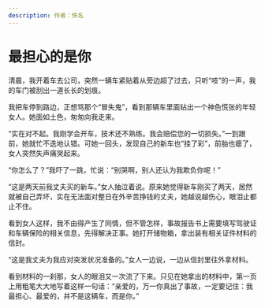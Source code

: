 ```yaml
---
description: 作者：佚名
---
```


# 最担心的是你

&#x20;       清晨，我开着车去公司，突然一辆车紧贴着从旁边超了过去，只听“吱”的一声，我的车门被刮出一道长长的划痕。

&#x20;       我把车停到路边，正想骂那个“冒失鬼”，看到那辆车里面钻出一个神色慌张的年轻女人。她面如土色，匆匆向我走来。

&#x20;       “实在对不起。我刚学会开车，技术还不熟练。我会赔偿您的一切损失。”一到跟前，她就忙不迭地认错。可她一回头，发现自己的新车也“挂了彩”，前胎也瘪了，女人突然失声痛哭起来。

&#x20;       “你怎么了？”我吓了一跳，忙说：“别哭啊，别人还认为我欺负你呢！”

&#x20;       “这是两天前我丈夫买的新车。”女人抽泣着说。原来她觉得新车刚买了两天，居然就被自己弄坏，实在无法面对整日在外辛苦挣钱的丈夫，她越说越伤心，眼泪止都止不住。

&#x20;       看到女人这样，我不由得产生了同情，但不管怎样，事故报告书上需要填写驾驶证和车辆保险的相关信息，先得解决正事。她打开储物箱，拿出装有相关证件材料的信封。

&#x20;       “这是我丈夫为我应对突发状况准备的。”女人一边说，一边从信封里往外拿材料。

&#x20;       看到材料的一刹那，女人的眼泪又一次流了下来。只见在她拿出的材料中，第一页上用粗笔大大地写着这样一句话：“亲爱的，万一你真出了事故，一定要记住：我最担心、最爱的，并不是这辆车，而是你。”
